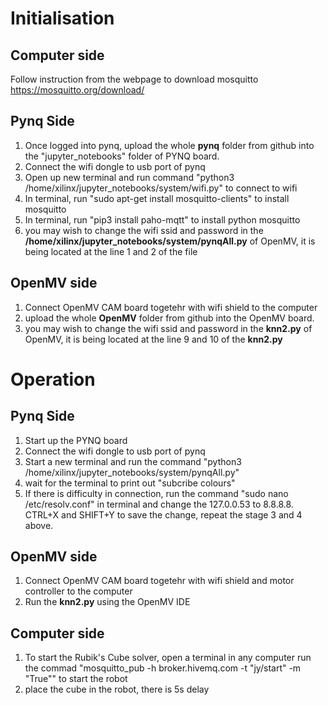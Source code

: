 # Initialisation

## Computer side
Follow instruction from the webpage to download mosquitto https://mosquitto.org/download/

## Pynq Side
1. Once logged into pynq, upload the whole __pynq__ folder from github into the "jupyter\_notebooks" folder of PYNQ board.
2. Connect the wifi dongle to usb port of pynq
3. Open up new terminal and run command "python3 /home/xilinx/jupyter\_notebooks/system/wifi.py" to connect to wifi
4. In terminal, run "sudo apt-get install mosquitto-clients" to install mosquitto
5. In terminal, run "pip3 install paho-mqtt" to install python mosquitto
6. you may wish to change the wifi ssid and password in the __/home/xilinx/jupyter\_notebooks/system/pynqAll.py__ of OpenMV, it is being located at the line 1 and 2 of the file

## OpenMV side
1. Connect OpenMV CAM board togetehr with wifi shield to the computer
2. upload the whole __OpenMV__ folder from github into the OpenMV board.
3. you may wish to change the wifi ssid and password in the __knn2.py__ of OpenMV, it is being located at the line 9 and 10 of the __knn2.py__

# Operation
## Pynq Side
1. Start up the PYNQ board
2. Connect the wifi dongle to usb port of pynq
3. Start a new terminal and run the command "python3 /home/xilinx/jupyter\_notebooks/system/pynqAll.py"
4. wait for the terminal to print out  "subcribe colours"
5. If there is difficulty in connection, run the command "sudo nano /etc/resolv.conf" in terminal and change the 127.0.0.53 to 8.8.8.8. CTRL+X and SHIFT+Y to save the change, repeat the stage 3 and 4 above.

## OpenMV side
1. Connect OpenMV CAM board togetehr with wifi shield and motor controller to the computer
2. Run the __knn2.py__ using the OpenMV IDE

## Computer side
1. To start the Rubik's Cube solver, open a terminal in any computer run the commad "mosquitto_pub -h broker.hivemq.com -t "jy/start" -m "True"" to start the robot
2. place the cube in the robot, there is 5s delay
